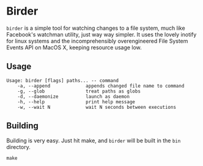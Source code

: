 # Birder

`birder` is a simple tool for watching changes to a file system, much like Facebook's watchman utility, just way way simpler. It uses the lovely inotify for linux systems and the incomprehensibly overengineered File System Events API on MacOS X, keeping resource usage low.

## Usage

```
Usage: birder [flags] paths... -- command
    -a, --append             appends changed file name to command
    -g, --glob               treat paths as globs
    -d, --daemonize          launch as daemon
    -h, --help               print help message
    -w, --wait N             wait N seconds between executions
```

## Building

Building is very easy. Just hit make, and `birder` will be built in the `bin` directory.

```
make
```
